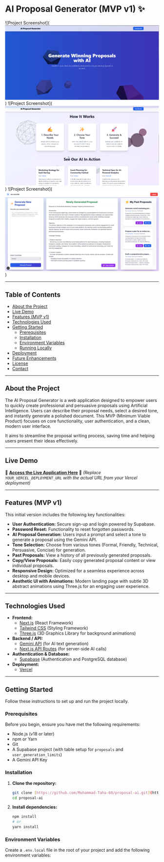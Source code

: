 # AI Proposal Generator (MVP v1) ✨

![Project Screenshot](![alt text](image.png)) <!-- Replace with an actual screenshot of your deployed app -->
![Project Screenshot](![alt text](image-1.png))
![Project Screenshot](![alt text](image-2.png))

---

## Table of Contents

- [About the Project](#about-the-project)
- [Live Demo](#live-demo)
- [Features (MVP v1)](#features-mvp-v1)
- [Technologies Used](#technologies-used)
- [Getting Started](#getting-started)
  - [Prerequisites](#prerequisites)
  - [Installation](#installation)
  - [Environment Variables](#environment-variables)
  - [Running Locally](#running-locally)
- [Deployment](#deployment)
- [Future Enhancements](#future-enhancements)
- [License](#license)
- [Contact](#contact)

---

## About the Project

The AI Proposal Generator is a web application designed to empower users to quickly create professional and persuasive proposals using Artificial Intelligence. Users can describe their proposal needs, select a desired tone, and instantly generate a polished document. This MVP (Minimum Viable Product) focuses on core functionality, user authentication, and a clean, modern user interface.

It aims to streamline the proposal writing process, saving time and helping users present their ideas effectively.

---

## Live Demo

🚀 **[Access the Live Application Here](YOUR_VERCEL_DEPLOYMENT_URL)** 🚀
*(Replace `YOUR_VERCEL_DEPLOYMENT_URL` with the actual URL from your Vercel deployment)*

---

## Features (MVP v1)

This initial version includes the following key functionalities:

* **User Authentication:** Secure sign-up and login powered by Supabase.
* **Password Reset:** Functionality to reset forgotten passwords.
* **AI Proposal Generation:** Users input a prompt and select a tone to generate a proposal using the Gemini API.
* **Tone Selection:** Choose from various tones (Formal, Friendly, Technical, Persuasive, Concise) for generation.
* **Past Proposals:** View a history of all previously generated proposals.
* **Copy/View Proposals:** Easily copy generated proposal content or view individual proposals.
* **Responsive Design:** Optimized for a seamless experience across desktop and mobile devices.
* **Aesthetic UI with Animations:** Modern landing page with subtle 3D abstract animations using Three.js for an engaging user experience.

---

## Technologies Used

* **Frontend:**
    * [Next.js](https://nextjs.org/) (React Framework)
    * [Tailwind CSS](https://tailwindcss.com/) (Styling Framework)
    * [Three.js](https://threejs.org/) (3D Graphics Library for background animations)
* **Backend / API:**
    * [Gemini API](https://ai.google.dev/) (for AI text generation)
    * [Next.js API Routes](https://nextjs.org/docs/api-routes/introduction) (for server-side AI calls)
* **Authentication & Database:**
    * [Supabase](https://supabase.com/) (Authentication and PostgreSQL database)
* **Deployment:**
    * [Vercel](https://vercel.com/)

---

## Getting Started

Follow these instructions to set up and run the project locally.

### Prerequisites

Before you begin, ensure you have met the following requirements:

* Node.js (v18 or later)
* npm or Yarn
* Git
* A Supabase project (with table setup for `proposals` and `user_generation_limits`)
* A Gemini API Key

### Installation

1.  **Clone the repository:**
    ```bash
    git clone [https://github.com/Muhammad-Taha-60/proposal-ai.git](https://github.com/Muhammad-Taha-60/proposal-ai.git)
    cd proposal-ai
    ```
2.  **Install dependencies:**
    ```bash
    npm install
    # or
    yarn install
    ```

### Environment Variables

Create a `.env.local` file in the root of your project and add the following environment variables: